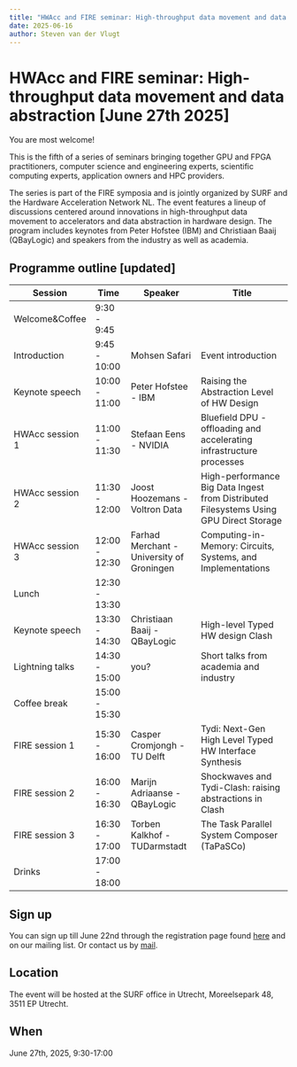 ```yaml
---
title: "HWAcc and FIRE seminar: High-throughput data movement and data abstraction [June 27th 2025] - program update"
date: 2025-06-16
author: Steven van der Vlugt
---
```


# HWAcc and FIRE seminar: High-throughput data movement and data abstraction [June 27th 2025]

You are most welcome!

This is the fifth of a series of seminars bringing together GPU and FPGA practitioners, computer science and engineering experts, scientific computing experts, application owners and HPC providers.

The series is part of the FIRE symposia and is jointly organized by SURF and the Hardware Acceleration Network NL. The event features a lineup of discussions centered around innovations in high-throughput data movement to accelerators and data abstraction in hardware design. The program includes keynotes from Peter Hofstee (IBM) and Christiaan Baaij (QBayLogic) and speakers from the industry as well as academia.

## Programme outline [updated]

| **Session** | **Time** | **Speaker** | **Title** |
|---------------|--------------|-----------------------------------------|--------------------------------------------------------------------------------------|
|Welcome&Coffee |9:30 - 9:45   |||
|Introduction   |9:45 - 10:00  |Mohsen Safari                            |Event introduction|
|Keynote speech |10:00 - 11:00 |Peter Hofstee - IBM                      |Raising the Abstraction Level of HW Design|
|HWAcc session 1|11:00 - 11:30 |Stefaan Eens - NVIDIA                    |Bluefield DPU - offloading and accelerating infrastructure processes|
|HWAcc session 2|11:30 - 12:00 |Joost Hoozemans - Voltron Data           |High-performance Big Data Ingest from Distributed Filesystems Using GPU Direct Storage|
|HWAcc session 3|12:00 - 12:30 |Farhad Merchant - University of Groningen|Computing-in-Memory: Circuits, Systems, and Implementations|
|Lunch          |12:30 - 13:30 |||
|Keynote speech |13:30 - 14:30 |Christiaan Baaij - QBayLogic             |High-level Typed HW design Clash| 
|Lightning talks|14:30 - 15:00 |you?|Short talks from academia and industry|
|Coffee break   |15:00 - 15:30 |||
|FIRE session 1 |15:30 - 16:00 |Casper Cromjongh - TU Delft              |Tydi: Next-Gen High Level Typed HW Interface Synthesis|
|FIRE session 2 |16:00 - 16:30 |Marijn Adriaanse - QBayLogic             |Shockwaves and Tydi-Clash: raising abstractions in Clash|
|FIRE session 3 |16:30 - 17:00 |Torben Kalkhof - TUDarmstadt             |The Task Parallel System Composer (TaPaSCo)|
|Drinks         |17:00 - 18:00 |||

## Sign up
You can sign up till June 22nd through the registration page found [here](https://forms.gle/nFt6wZ7sDWVaCE7L6) and on our mailing list. Or contact us by [mail](mailto:info%40hwacc.nl?subject=High-throughput%20data%20movement%20and%20data%20abstraction).

## Location
The event will be hosted at the SURF office in Utrecht, Moreelsepark 48, 3511 EP Utrecht.

## When
June 27th, 2025, 9:30-17:00